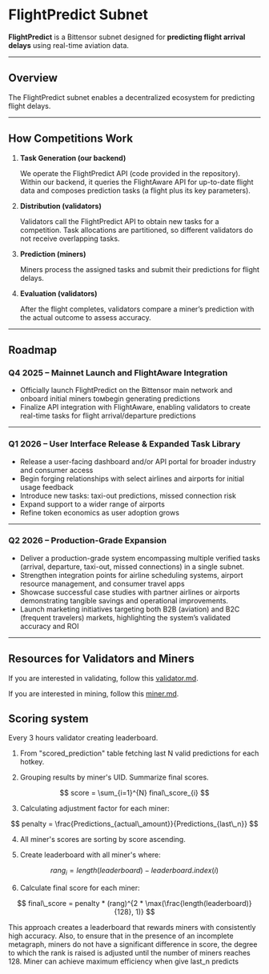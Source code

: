# FlightPredict Subnet

**FlightPredict** is a Bittensor subnet designed for **predicting flight arrival delays** using real-time aviation data.

---

## Overview

The FlightPredict subnet enables a decentralized ecosystem for predicting flight delays.

---

## How Competitions Work

1. **Task Generation (our backend)**

   We operate the FlightPredict API (code provided in the repository). Within our backend, it queries the FlightAware API for up-to-date flight data and composes prediction tasks (a flight plus its key parameters).

2. **Distribution (validators)**

   Validators call the FlightPredict API to obtain new tasks for a competition. Task allocations are partitioned, so different validators do not receive overlapping tasks.

3. **Prediction (miners)**

   Miners process the assigned tasks and submit their predictions for flight delays.

4. **Evaluation (validators)**

   After the flight completes, validators compare a miner’s prediction with the actual outcome to assess accuracy.

---

## Roadmap

### **Q4 2025 – Mainnet Launch and FlightAware Integration**
- Officially launch FlightPredict on the Bittensor main network and onboard initial miners toмbegin generating predictions 
- Finalize API integration with FlightAware, enabling validators to create real-time tasks for flight arrival/departure predictions

---

### **Q1 2026 – User Interface Release & Expanded Task Library**
- Release a user-facing dashboard and/or API portal for broader industry and consumer access
- Begin forging relationships with select airlines and airports for initial usage feedback
- Introduce new tasks: taxi-out predictions, missed connection risk
- Expand support to a wider range of airports
- Refine token economics as user adoption grows

---

### **Q2 2026 – Production-Grade Expansion**
- Deliver a production-grade system encompassing multiple verified tasks (arrival, departure, taxi-out, missed connections) in a single subnet. 
- Strengthen integration points for airline scheduling systems, airport resource management, and consumer travel apps 
- Showcase successful case studies with partner airlines or airports demonstrating tangible savings and operational improvements. 
- Launch marketing initiatives targeting both B2B (aviation) and B2C (frequent travelers) markets, highlighting the system’s validated accuracy and ROI

---

## Resources for Validators and Miners

If you are interested in validating, follow this [validator.md](docs/VALIDATOR.md).

If you are interested in mining, follow this [miner.md](docs/MINER.md).

## Scoring system

Every 3 hours validator creating leaderboard.

1. From "scored_prediction" table fetching last N valid predictions for each hotkey.

2. Grouping results by miner's UID. Summarize final scores.

$$
score = \sum_{i=1}^{N} final\_score_{i}
$$

3. Calculating adjustment factor for each miner:

$$
penalty = \frac{Predictions_{actual\_amount}}{Predictions_{last\_n}}
$$

4. All miner's scores are sorting by score ascending.

5. Create leaderboard with all miner's where:

$$
   rang_{i} = length(leaderboard) -  leaderboard.index(i)
$$

6. Calculate final score for each miner:

$$
   final\_score = penalty * (rang)^{2 * \max(\frac{length(leaderboard)}{128}, 1)}
$$

This approach creates a leaderboard that rewards miners with consistently high accuracy. Also, to ensure that in the presence of an incomplete metagraph, miners do not have a significant difference in score, the degree to which the rank is raised is adjusted until the number of miners reaches 128.
Miner can achieve maximum efficiency when give last_n predicts

